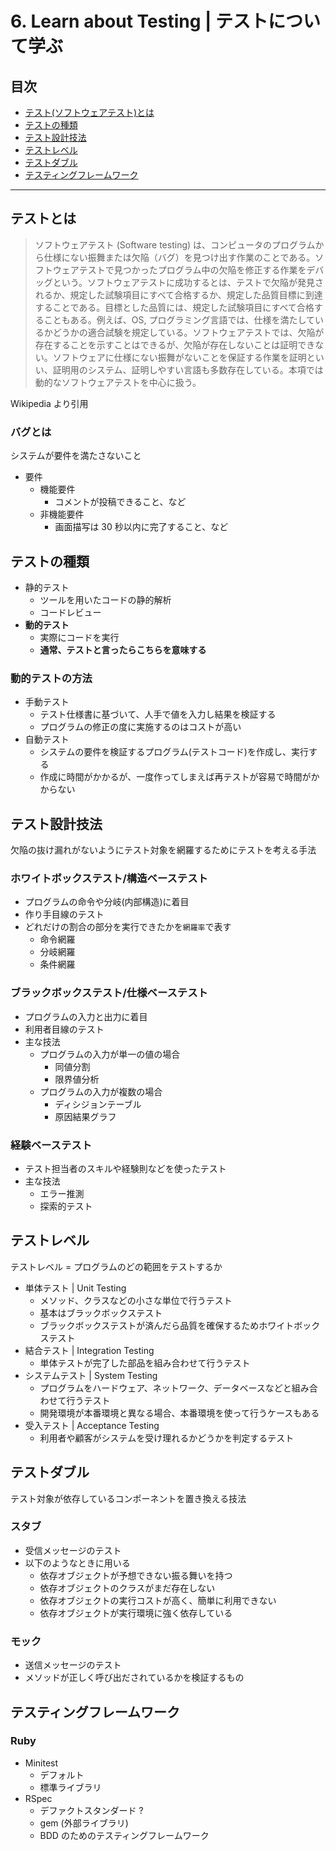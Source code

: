 # 6. Learn about Testing | テストについて学ぶ

## 目次

- [テスト(ソフトウェアテスト)とは](#テストとは)
- [テストの種類](#テストの種類)
- [テスト設計技法](#テスト設計技法)
- [テストレベル](#テストレベル)
- [テストダブル](#テストダブル)
- [テスティングフレームワーク](#テスティングフレームワーク)

---

## テストとは

> ソフトウェアテスト (Software testing) は、コンピュータのプログラムから仕様にない振舞または欠陥（バグ）を見つけ出す作業のことである。ソフトウェアテストで見つかったプログラム中の欠陥を修正する作業をデバッグという。ソフトウェアテストに成功するとは、テストで欠陥が発見されるか、規定した試験項目にすべて合格するか、規定した品質目標に到達することである。目標とした品質には、規定した試験項目にすべて合格することもある。例えば、OS, プログラミング言語では、仕様を満たしているかどうかの適合試験を規定している。ソフトウェアテストでは、欠陥が存在することを示すことはできるが、欠陥が存在しないことは証明できない。ソフトウェアに仕様にない振舞がないことを保証する作業を証明といい、証明用のシステム、証明しやすい言語も多数存在している。本項では動的なソフトウェアテストを中心に扱う。

Wikipedia より引用

### バグとは

システムが要件を満たさないこと

- 要件
  - 機能要件
    - コメントが投稿できること、など
  - 非機能要件
    - 画面描写は 30 秒以内に完了すること、など

## テストの種類

- 静的テスト
  - ツールを用いたコードの静的解析
  - コードレビュー
- <b>動的テスト</b>
  - 実際にコードを実行
  - <b>通常、テストと言ったらこちらを意味する</b>

### 動的テストの方法

- 手動テスト
  - テスト仕様書に基づいて、人手で値を入力し結果を検証する
  - プログラムの修正の度に実施するのはコストが高い
- 自動テスト
  - システムの要件を検証するプログラム(テストコード)を作成し、実行する
  - 作成に時間がかかるが、一度作ってしまえば再テストが容易で時間がかからない

## テスト設計技法

欠陥の抜け漏れがないようにテスト対象を網羅するためにテストを考える手法

### ホワイトボックステスト/構造ベーステスト

- プログラムの命令や分岐(内部構造)に着目
- 作り手目線のテスト
- どれだけの割合の部分を実行できたかを`網羅率`で表す
  - 命令網羅
  - 分岐網羅
  - 条件網羅

### ブラックボックステスト/仕様ベーステスト

- プログラムの入力と出力に着目
- 利用者目線のテスト
- 主な技法
  - プログラムの入力が単一の値の場合
    - 同値分割
    - 限界値分析
  - プログラムの入力が複数の場合
    - ディシジョンテーブル
    - 原因結果グラフ

### 経験ベーステスト

- テスト担当者のスキルや経験則などを使ったテスト
- 主な技法
  - エラー推測
  - 探索的テスト

## テストレベル

テストレベル = プログラムのどの範囲をテストするか

- 単体テスト | Unit Testing
  - メソッド、クラスなどの小さな単位で行うテスト
  - 基本はブラックボックステスト
  - ブラックボックステストが済んだら品質を確保するためホワイトボックステスト
- 結合テスト | Integration Testing
  - 単体テストが完了した部品を組み合わせて行うテスト
- システムテスト | System Testing
  - プログラムをハードウェア、ネットワーク、データベースなどと組み合わせて行うテスト
  - 開発環境が本番環境と異なる場合、本番環境を使って行うケースもある
- 受入テスト | Acceptance Testing
  - 利用者や顧客がシステムを受け理れるかどうかを判定するテスト

## テストダブル

テスト対象が依存しているコンポーネントを置き換える技法

### スタブ

- 受信メッセージのテスト
- 以下のようなときに用いる
  - 依存オブジェクトが予想できない振る舞いを持つ
  - 依存オブジェクトのクラスがまだ存在しない
  - 依存オブジェクトの実行コストが高く、簡単に利用できない
  - 依存オブジェクトが実行環境に強く依存している

### モック

- 送信メッセージのテスト
- メソッドが正しく呼び出だされているかを検証するもの

## テスティングフレームワーク

### Ruby

- Minitest
  - デフォルト
  - 標準ライブラリ
- RSpec
  - デファクトスタンダード ?
  - gem (外部ライブラリ)
  - BDD のためのテスティングフレームワーク
